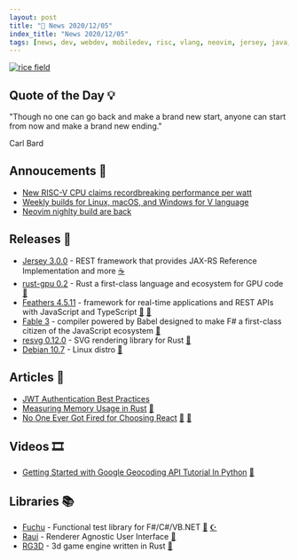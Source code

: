 ```yaml
---
layout: post
title: "📜 News 2020/12/05"
index_title: "News 2020/12/05"
tags: [news, dev, webdev, mobiledev, risc, vlang, neovim, jersey, java, rustlang, gpu, rest, typescript, fsharp, linux, jwt, reactjs, javascript, typescript, python]
---
```


<a href="https://daily-tech-news.github.io/2020/12/05/news.html">
  <img src="https://user-images.githubusercontent.com/430272/101231202-656c9880-3688-11eb-836d-6b588389aa35.jpg"
     alt="rice field"
     class="image">
</a>

## Quote of the Day 💡

"Though no one can go back and make a brand new start, anyone can start from now and make a brand new ending."

Carl Bard

## Annoucements 🥁

- [New RISC-V CPU claims recordbreaking performance per watt](https://arstechnica.com/gadgets/2020/12/new-risc-v-cpu-claims-recordbreaking-performance-per-watt/)
- [Weekly builds for Linux, macOS, and Windows for V language](https://twitter.com/v_language/status/1334913307476680704)
- [Neovim nighlty build are back](https://github.com/neovim/neovim/releases/tag/nightly)

## Releases 🥳

- [Jersey 3.0.0](https://github.com/eclipse-ee4j/jersey/releases/tag/3.0.0) - REST framework that provides JAX-RS Reference Implementation and more [☕️](https://www.java.com "#java")
- [rust-gpu 0.2](https://github.com/EmbarkStudios/rust-gpu/releases/tag/v0.2) - Rust a first-class language and ecosystem for GPU code [🦀](https://www.rust-lang.org "#rust")
- [Feathers 4.5.11](https://github.com/feathersjs/feathers/releases/tag/v4.5.11) - framework for real-time applications and REST APIs with JavaScript and TypeScript [🔶](https://developer.mozilla.org/en-US/docs/Web/JavaScript "#javascript") [🔷](https://www.typescriptlang.org "#typescript")
- [Fable 3](https://fable.io/blog/Announcing-Nagareyama-4.html) - compiler powered by Babel designed to make F# a first-class citizen of the JavaScript ecosystem [🔷](https://fsharp.org "#fsharp #dotnet")
- [resvg 0.12.0](https://github.com/RazrFalcon/resvg/releases/tag/v0.12.0) - SVG rendering library for Rust [🦀](https://www.rust-lang.org "#rust")
- [Debian 10.7](https://www.debian.org/News/2020/20201205) - Linux distro [🐧](https://www.linux.org "#linux")

## Articles 📜

- [JWT Authentication Best Practices](https://blog.asayer.io/jwt-authentication-best-practices)
- [Measuring Memory Usage in Rust](https://rust-analyzer.github.io/blog/2020/12/04/measuring-memory-usage-in-rust.html) [🦀](https://www.rust-lang.org "#rust")
- [No One Ever Got Fired for Choosing React](https://rust-analyzer.github.io/blog/2020/12/04/measuring-memory-usage-in-rust.html) [🔶](https://developer.mozilla.org/en-US/docs/Web/JavaScript "#javascript") [🔶](https://reactjs.org "#reactjs")

## Videos 🎞

- [Getting Started with Google Geocoding API Tutorial In Python](https://www.youtube.com/watch?v=d1QGLwie9YU) [🐍](https://www.python.org "#python")

## Libraries 📚

- [Fuchu](https://github.com/mausch/Fuchu) - Functional test library for F#/C#/VB.NET [🔷](https://fsharp.org "#fsharp #dotnet") [☪️ ](https://docs.microsoft.com/en-us/dotnet/csharp "#csharp #dotnet")
- [Raui](https://github.com/PsichiX/raui) - Renderer Agnostic User Interface [🦀](https://www.rust-lang.org "#rust")
- [RG3D](https://rg3d.rs/) - 3d game engine written in Rust [🦀](https://www.rust-lang.org "#rust")

